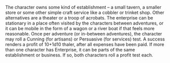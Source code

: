 The character owns some kind of establishment – a small tavern, a smaller store or some other simple craft service like a cobbler or trinket shop. Other alternatives are a theater or a troop of acrobats. The enterprise can be stationary in a place often visited by the characters between adventures, or it can be mobile in the form of a wagon or a river boat if that feels more reasonable.
Once per adventure (or in-between adventures), the character may roll a Cunning (for artisans) or Persuasive (for services) test. A success renders a profit of 10+1d10 thaler, after all expenses have been paid. If more than one character has Enterprise, it can be parts of the same establishment or business. If so, both characters roll a profit test each.